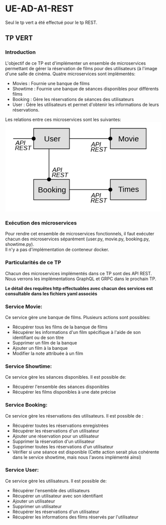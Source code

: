 # UE-AD-A1-REST
Seul le tp vert a été effectué pour le tp REST. 

## TP VERT

### Introduction
L'objectif de ce TP est d'implémenter un ensemble de microservices permettant de gérer la réservation de films pour des utilisateurs (à l'image d'une salle de cinéma.
Quatre microservices sont implémentés:
- Movies : Fournie une banque de films 
- Showtime : Fournie une banque de séances disponibles pour différents films
- Booking : Gère les réservations de séances des utilisateurs
- User : Gère les utilisateurs et permet d'obtenir les informations de leurs réservations.

Les relations entre ces microservices sont les suivantes:
![Diagramme des microservices REST](diagramme_REST.PNG)

### Exécution des microservices
Pour rendre cet ensemble de microservices fonctionnels, il faut exécuter chacun des microservices séparément
(user.py, movie.py, booking.py, showtime.py).  
Il n'y a pas d'implémentation de conteneur docker.

### Particularités de ce TP
Chacun des microservices implémentés dans ce TP sont des API REST.   
Nous verrons les implémentations GraphQL et GRPC dans le prochain TP.

**Le détail des requêtes http effectuables avec chacun des services est consultable dans les fichiers yaml associés**
### Service Movie:
Ce service gère une banque de films. Plusieurs actions sont possibles:
- Récupérer tous les films de la banque de films
- Récupérer les informations d'un film spécifique à l'aide de son identifiant ou de son titre
- Supprimer un film de la banque
- Ajouter un film à la banque
- Modifier la note attribuée à un film 
### Service Showtime:
Ce service gère les séances disponibles. Il est possible de:
- Récupérer l'ensemble des séances disponibles
- Récupérer les films disponibles à une date précise

### Service Booking:
Ce service gère les réservations des utilisateurs. Il est possible de :
- Récupérer toutes les réservations enregistrées
- Récupérer les réservations d'un utilisateur
- Ajouter une réservation pour un utilisateur
- Supprimer la réservation d'un utilisateur
- Supprimer toutes les réservations d'un utilisateur
- Vérifier si une séance est disponible (Cette action serait plus cohérente dans le service showtime, mais nous l'avons implémenté ainsi)

### Service User:
Ce service gère les utilisateurs. Il est possible de:
- Récupérer l'ensemble des utilisateurs
- Récupérer un utilisateur avec son identifiant
- Ajouter un utilisateur
- Supprimer un utilisateur
- Récupérer les réservations d'un utilisateur
- Récupérer les informations des films réservés par l'utilisateur